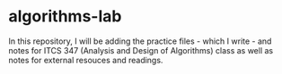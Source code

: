 # algorithms-lab
In this repository, I will be adding the practice files - which I write - and notes for ITCS 347 (Analysis and Design of Algorithms) class as well as notes for external resouces and readings.
